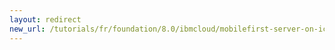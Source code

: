 ```yaml
---
layout: redirect
new_url: /tutorials/fr/foundation/8.0/ibmcloud/mobilefirst-server-on-icp/logging-tracing-on-icp/
---
```

